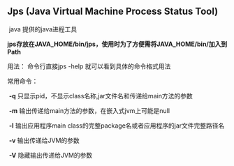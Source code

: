 ## Jps (Java Virtual Machine Process Status Tool)

​	java  提供的java进程工具

**jps存放在JAVA_HOME/bin/jps，使用时为了方便需将JAVA_HOME/bin/加入到Path**



用法： 命令行直接jps -help  就可以看到具体的命令格式用法

常用命令：

​	**-q** 只显示pid，不显示class名称,jar文件名和传递给main方法的参数

​	**-m** 输出传递给main方法的参数，在嵌入式jvm上可能是null

​	**-l** 输出应用程序main class的完整package名或者应用程序的jar文件完整路径名

​	**-v** 输出传递给JVM的参数

​	**-V** 隐藏输出传递给JVM的参数

